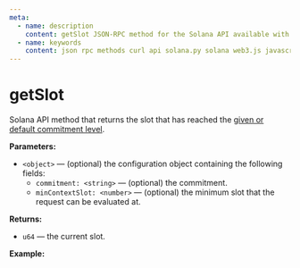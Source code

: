 ```yaml
---
meta:
  - name: description
    content: getSlot JSON-RPC method for the Solana API available with examples in Solana web3.js, Solana.py, and cURL.
  - name: keywords
    content: json rpc methods curl api solana.py solana web3.js javascript python solana
---
```


# getSlot

Solana API method that returns the slot that has reached the [given or default commitment level](https://docs.solana.com/developing/clients/jsonrpc-api#configuring-state-commitment).

**Parameters:**

* `<object>` — (optional) the configuration object containing the following fields:
    * `commitment: <string>` — (optional) the commitment.
    * `minContextSlot: <number>` — (optional) the minimum slot that the request can be evaluated at.

**Returns:**

* `u64` — the current slot.

**Example:**

<CodeSwitcher :languages="{js:'Solana web3.js', py:'Solana.py', cr:'cURL'}">
<template v-slot:js>

``` js
import { Connection } from "@solana/web3.js"

const nodeUrl = "CHAINSTACK_NODE_URL"
const connect = new Connection(nodeUrl);

(async () => {  
  console.log(await connect.getSlot());
})();
```

</template>
<template v-slot:py>

``` py
from solana.rpc.api import Client

web3 = Client('CHAINSTACK_NODE_URL')

print(web3.get_slot())
```

</template>
<template v-slot:cr>

``` sh
curl -X POST "CHAINSTACK_NODE_URL" \
  -H "Content-Type: application/json" \
  --data '{"jsonrpc":"2.0","id":1, "method":"getSlot", "params" : []}'
```

</template>
</CodeSwitcher>
